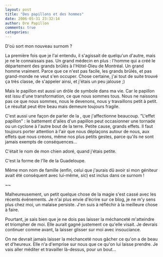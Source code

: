 ```yaml
---
layout: post
title: "Des papillons et des hommes"
date: 2006-05-31 23:32:14
author: Dre Papillon
comments: true
categories: 
---
```



D'où sort mon nouveau surnom ?

La première fois que je l'ai entendu, il s'agissait de quelqu'un d'autre, mais je ne le connaissais pas.  Un grand médecin en plus : l'homme qui a créé le département des grands brûlés à l'Hôtel-Dieu de Montréal.  Un grand homme vraiment.  Parce que ce n'est pas facile, les grands brûlés, et pas grand-monde ne veut s'en occuper.  Chose certaine, j'ai tout de suite trouvé ça très classe, de s'appeler ainsi, et j'étais un peu jalouse ;)

Mais le papillon est aussi un drôle de symbole dans ma vie.  Car le papillon est issu d'une transformation, ce que nous sommes tous.  Nous ne naissons pas ce que nous sommes, nous le devenons, nous y travaillons petit à petit.  Le résultat peut être beau mais demeure toujours fragile.

C'est aussi une façon de parler de la , que j'affectionne beaucoup.  "L'effet papillon" : le battement d'ailes d'un papillon peut occasionner une tornade ou un cyclone à l'autre bout de la terre.  Petite cause, grands effets.  Il faut toujours porter attention à l'air que nous déplaçons autour de nous, aux effets que nous créons, même nos plus petits gestes, parce qu'ils ne sont jamais exempts de conséquences...

C'était le nom de mon chien adoré, quand j'étais petite.

C'est la forme de l'île de la Guadeloupe.

Même mon nom de famille (enfin, celui que j'aurais dû avoir si mon géniteur avait été conséquent avec lui-même, *sic*) est inclus dans ce surnom !

~~

Malheureusement, un petit quelque chose de la magie s'est cassé avec les récents événements.  Je n'ai plus envie d'écrire sur ce blog, je ne m'y sens plus chez moi, un malaise persiste.  J'en suis à réfléchir à la meilleure chose à faire.

Pourtant, je sais bien que je ne dois pas laisser la méchanceté m'atteindre et triompher de moi.  Elle aurait gagné justement ce qu'elle visait.  Je devrais continuer comme avant, la laisser glisser sur moi avec insouciance.

On ne devrait jamais laisser la méchanceté nous gâcher ce qu'on a de beau et d'heureux.  Elle n'a d'emprise sur nous que ce qu'on lui laisse prendre.  Je vais aller méditer et travailler là-dessus, pour un bout...